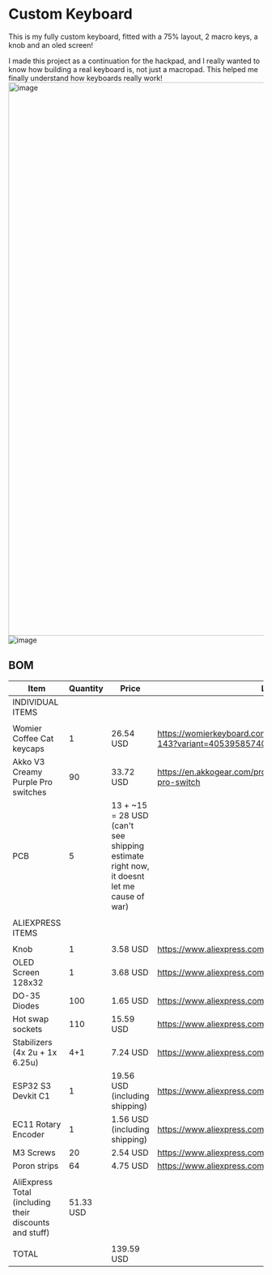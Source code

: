 # Custom Keyboard
This is my fully custom keyboard, fitted with a 75% layout, 2 macro keys, a knob and an oled screen!

I made this project as a continuation for the hackpad, and I really wanted to know how building a real keyboard is, not just a macropad. This helped me finally understand how keyboards really work!
<img width="1093" alt="image" src="https://github.com/user-attachments/assets/e6a743aa-69cc-44f2-b9cd-99fd17cfaf77" /> <br>
![image](https://github.com/user-attachments/assets/a9189c0c-3f63-4a1f-89da-568efe2e290b)

## BOM

|Item                                                  |Quantity  |Price                                                                                   |Link #                                                                          |
|------------------------------------------------------|----------|----------------------------------------------------------------------------------------|--------------------------------------------------------------------------------|
|INDIVIDUAL ITEMS                                      |          |                                                                                        |                                                                                |
|                                                      |          |                                                                                        |                                                                                |
|Womier Coffee Cat keycaps                             |1         |26.54 USD                                                                               |https://womierkeyboard.com/products/womier-coffee-cat-143?variant=40539585740871|
|Akko V3 Creamy Purple Pro switches                    |90        |33.72 USD                                                                               |https://en.akkogear.com/product/akko-v3-creamy-purple-pro-switch                |
|PCB                                                   |5         |13 + ~15 = 28 USD (can't see shipping estimate right now, it doesnt let me cause of war)|                                                                                |
|                                                      |          |                                                                                        |                                                                                |
|ALIEXPRESS ITEMS                                      |          |                                                                                        |                                                                                |
|                                                      |          |                                                                                        |                                                                                |
|Knob                                                  |1         |3.58 USD                                                                                |https://www.aliexpress.com/item/1005007576522714.html                           |
|OLED Screen 128x32                                    |1         |3.68 USD                                                                                |https://www.aliexpress.com/item/1005007038294972.html                           |
|DO-35 Diodes                                          |100       |1.65 USD                                                                                |https://www.aliexpress.com/item/4000142272546.html                              |
|Hot swap sockets                                      |110       |15.59 USD                                                                               |https://www.aliexpress.com/item/1005007476614771.html                           |
|Stabilizers (4x 2u + 1x 6.25u)                        |4+1       |7.24 USD                                                                                |https://www.aliexpress.com/item/1005006528731543.html                           |
|ESP32 S3 Devkit C1                                    |1         |19.56 USD (including shipping)                                                          |https://www.aliexpress.com/item/1005003979778978.html                           |
|EC11 Rotary Encoder                                   |1         |1.56 USD (including shipping)                                                           |https://www.aliexpress.com/item/1975155185.html                                 |
|M3 Screws                                             |20        |2.54 USD                                                                                |https://www.aliexpress.com/item/32810872544.html                                |
|Poron strips                                          |64        |4.75 USD                                                                                |https://www.aliexpress.com/item/1005003607093794.html                           |
|                                                      |          |                                                                                        |                                                                                |
|AliExpress Total (including their discounts and stuff)| 51.33 USD|                                                                                        |                                                                                |
|                                                      |          |                                                                                        |                                                                                |
|TOTAL                                                 |          |139.59 USD                                                                              |                                                                                |
